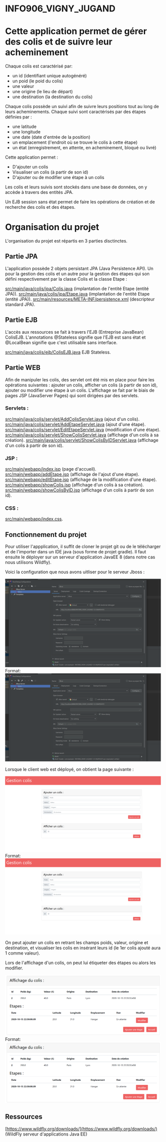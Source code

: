 # INFO906_VIGNY_JUGAND

# Cette application permet de gérer des colis et de suivre leur acheminement


Chaque colis est caractérisé par:    
* un id (identifiant unique autogénéré)
* un poid (le poid du colis)
* une valeur
* une origine (le lieu de départ)
* une destination (la destination du colis)

Chaque colis possède un suivi afin de suivre leurs positions tout au long de leurs acheminements. Chaque suivi sont caractérisés par des étapes définies par :
* une latitude
* une longitude
* une date (date d'entrée de la position) 
* un emplacement (l'endroit où se trouve le colis à cette étape)
* un état (enregistrement, en attente, en acheminement, bloqué ou livré)


Cette application permet :
* D'ajouter un colis
* Visualiser un colis (à partir de son id)
* D'ajouter ou de modifier une étape à un colis


Les colis et leurs suivis sont stockés dans une base de données, on y accède à travers des entités JPA.

Un EJB session sans état permet de faire les opérations de création et de recherche des colis et des étapes.

# Organisation du projet

L'organisation du projet est répartis en 3 parties disctinctes.

## Partie JPA

L'application possède 2 objets persistant JPA (Java Persistence API). Un pour la gestion des colis et un autre pour la gestion des étapes qui son défini  respectivement par la classe Colis et la classe Etape :

[src/main/java/colis/jpa/Colis.java](src/main/java/colis/jpa/Colis.java) (implantation de l'entité Etape (entité JPA)).
[src/main/java/colis/jpa/Etape.java](src/main/java/colis/jpa/Etape.java) (implantation de l'entité Etape (entité JPA)).
[src/main/resources/META-INF/persistence.xml](src/main/resources/META-INF/persistence.xml) (descripteur standard JPA).

## Partie EJB

L'accès aux ressources se fait à travers l'EJB (Entreprise JavaBean) ColisEJB.
L'annotations @Stateless  signifie que l'EJB est sans état et  @LocalBean  signifie que c'est utilisable sans interface.

[src/main/java/colis/ejb/ColisEJB.java](src/main/java/colis/ejb/ColisEJB.java) EJB Stateless.

## Partie WEB

Afin de manipuler les colis, des servlet ont été mis en place pour faire les opérations suivantes : ajouter un colis, afficher un colis (à partir de son id), ajouter ou modifier une étape à un colis. L'affichage se fait par le biais de pages JSP (JavaServer Pages) qui sont dirigées par des servlets.

### Servlets :

[src/main/java/colis/servlet/AddColisServlet.java](src/main/java/colis/servlet/AddColisServlet.java)  (ajout d'un colis).
[src/main/java/colis/servlet/AddEtapeServlet.java](src/main/java/colis/servlet/AddEtapeServlet.java) (ajout d'une étape).
[src/main/java/colis/servlet/EditEtapeServlet.java](src/main/java/colis/servlet/EditEtapeServlet.java) (modification d'une étape).
[src/main/java/colis/servlet/ShowColisServlet.java](src/main/java/colis/servlet/ShowColisServlet.java) (affichage d'un colis à sa création).
[src/main/java/colis/servlet/ShowColisByIDServlet.java](src/main/java/colis/servlet/ShowColisByIDServlet.java) (affichage d'un colis à partir de son id).

### JSP :

[src/main/webapp/index.jsp](src/main/webapp/index.jsp)  (page d'accueil).
[src/main/webapp/addEtape.jsp](src/main/webapp/addEtape.jsp) (affichage de l'ajout d'une étape).
[src/main/webapp/editEtape.jsp](src/main/webapp/editEtape.jsp) (affichage de la modification d'une étape).
[src/main/webapp/showColis.jsp](src/main/webapp/showColis.jsp) (affichage d'un colis à sa création).
[src/main/webapp/showColisByID.jsp](src/main/webapp/showColisByID.jsp) (affichage d'un colis à partir de son id).

### CSS :

[src/main/webapp/index.css](src/main/webapp/index.css).

## Fonctionnement du projet

Pour utiliser l'appplication, il suffit de cloner le projet git ou de le télécharger et de l'importer dans un IDE java (sous forme de projet gradle). Il faut ensuite le déployer sur un serveur d'application JavaEE 8 (dans notre cas nous utilisons Wildfly). 

Voici la configuration que nous avons uitliser pour le serveur Jboss :

![config](/images/Screen1.png)
Format: ![Alt Text](/images/Screen1.png)


Lorsque le client web est déployé, on obtient la page suivante : 

![accueil](/images/Capture1.png)
Format: ![Alt Text](/images/Capture1.png)
 
On peut ajouter un colis en retrant les champs poids, valeur, origine et destination, et visualiser les colis en insérant leurs id (le 1er colis ajouté aura 1 comme valeur).

Lors de l'affichage d'un colis, on peut lui étiqueter des étapes ou alors les modifier.

![listeColis](/images/Capture3.png)
Format: ![Alt Text](/images/Capture3.png)

## Ressources

[https://www.wildfly.org/downloads/](https://www.wildfly.org/downloads/) (WildFly serveur d'applications Java EE)
